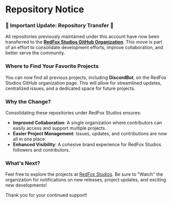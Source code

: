 # Repository Notice

### 🚨 Important Update: Repository Transfer 🚨

All repositories previously maintained under this account have now been transferred to the **[RedFox Studios GitHub Organization](https://github.com/RedFox-Studios)**. This move is part of an effort to consolidate development efforts, improve collaboration, and better serve the community.

### Where to Find Your Favorite Projects
You can now find all previous projects, including **DiscordBot**, on the RedFox Studios GitHub organization page. This will allow for streamlined updates, centralized issues, and a dedicated space for future projects.

### Why the Change?
Consolidating these repositories under RedFox Studios ensures:
- **Improved Collaboration**: A single organization where contributors can easily access and support multiple projects.
- **Easier Project Management**: Issues, updates, and contributions are now all in one place.
- **Enhanced Visibility**: A cohesive brand experience for RedFox Studios followers and contributors.

### What's Next?
Feel free to explore the projects at [RedFox Studios](https://github.com/RedFox-Studios). Be sure to "Watch" the organization for notifications on new releases, project updates, and exciting new developments!

Thank you for your continued support!
